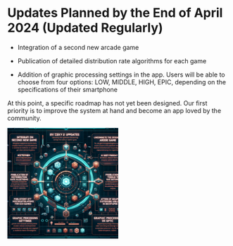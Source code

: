 # Updates Planned by the End of April 2024 (Updated Regularly)

- Integration of a second new arcade game

- Publication of detailed distribution rate algorithms for each game

- Addition of graphic processing settings in the app. Users will be able to choose from four options: LOW, MIDDLE, HIGH, EPIC, depending on the specifications of their smartphone

At this point, a specific roadmap has not yet been designed. Our first priority is to improve the system at hand and become an app loved by the community.

<div style="display: flex; flex-direction: row; align-items: center;">
    <div style="max-width: 50%;">
        <img src="../images/roadmap.webp" alt="roadmap" style="max-width: 100%; height: auto;">
    </div>
    <div style="max-width: 50%;">
    </div>
</div>
